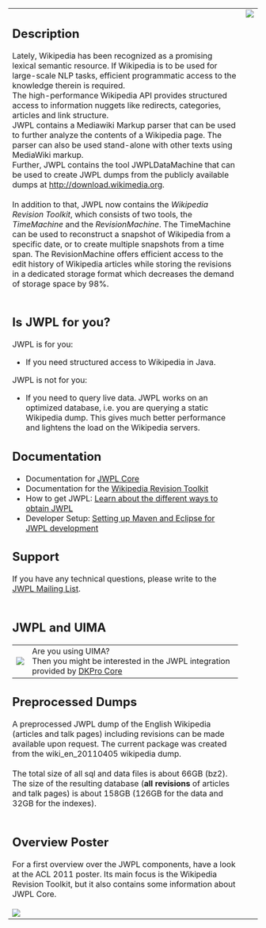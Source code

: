 <table cellspacing='25'>
<tr>
<td>
<h2>Description</h2>

Lately, Wikipedia has been recognized as a promising lexical semantic resource. If Wikipedia is to be used for large-scale NLP tasks, efficient programmatic access to the knowledge therein is required.<br>
The high-performance Wikipedia API provides structured access to information nuggets like redirects, categories, articles and link structure.<br>
JWPL contains a Mediawiki Markup parser that can be used to further analyze the contents of a Wikipedia page. The parser can also be used stand-alone with other texts using MediaWiki markup.<br>
Further, JWPL contains the tool JWPLDataMachine that can be used to create JWPL dumps from the publicly available dumps at <a href='http://download.wikimedia.org'>http://download.wikimedia.org</a>.<br>
<br>
In addition to that, JWPL now contains the <i>Wikipedia Revision Toolkit</i>, which consists of two tools, the <i>TimeMachine</i> and the <i>RevisionMachine</i>. The TimeMachine can be used to reconstruct a snapshot of Wikipedia from a specific date, or to create multiple snapshots from a time span. The RevisionMachine offers efficient access to the edit history of Wikipedia articles while storing the revisions in a dedicated storage format which decreases the demand of storage space by 98%.<br>
<br>
<h2>Is JWPL for you?</h2>

JWPL is for you:<br>
<ul><li>If you need structured access to Wikipedia in Java.</li></ul>

JWPL is not for you:<br>
<ul><li>If you need to query live data. JWPL works on an optimized database, i.e. you are querying a static Wikipedia dump. This gives much better performance and lightens the load on the Wikipedia servers.</li></ul>

<h2>Documentation</h2>
<ul><li>Documentation for <a href='JWPL_Core.md'>JWPL Core</a>
</li><li>Documentation for the <a href='WikipediaRevisionToolkit.md'>Wikipedia Revision Toolkit</a>
</li><li>How to get JWPL: <a href='HowToGetJWPL.md'>Learn about the different ways to obtain JWPL</a>
</li><li>Developer Setup: <a href='DeveloperSetup.md'>Setting up Maven and Eclipse for JWPL development</a></li></ul>

<h2>Support</h2>
If you have any technical questions, please write to the <a href='http://groups.google.com/group/jwpl'>JWPL Mailing List</a>.<br>
<br>
<h2>JWPL and UIMA</h2>
<table cellspacing='10'>
<tr>
<td><img src='http://jwpl.googlecode.com/svn/wiki/images/UIMA.png' /></td>
<td>Are you using UIMA?<br />Then you might be interested in the JWPL integration provided by <a href='http://dkpro-core-asl.googlecode.com'>DKPro Core</a></td>
</tr>
</table>

<h2>Preprocessed Dumps</h2>
A preprocessed JWPL dump of the English Wikipedia (articles and talk pages) including revisions can be made available upon request. The current package was created from the wiki_en_20110405 wikipedia dump.<br>
<br>
The total size of all sql and data files is about 66GB (bz2).<br />
The size of the resulting database (<b>all revisions</b> of articles and talk pages) is about 158GB (126GB for the data and 32GB for the indexes).<br>
<br>
<h2>Overview Poster</h2>
For a first overview over the JWPL components, have a look at the ACL 2011 poster. Its main focus is the Wikipedia Revision Toolkit, but it also contains some information about JWPL Core.<br>
<br>
<a href='http://jwpl.googlecode.com/svn/wiki/doc/ACL_2011_Poster.pdf'><img src='http://jwpl.googlecode.com/svn/wiki/doc/ACL_2011_Poster_thumb.png' /></a>

</td>
<td align='right' valign='top'>
<img src='http://jwpl.googlecode.com/svn/wiki/images/jwpl_overview.jpg' />
</td>
</tr>
</table>
